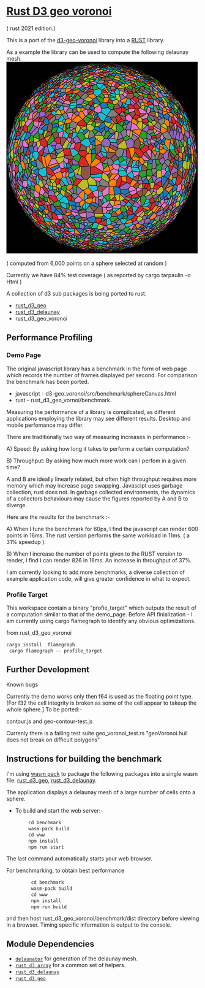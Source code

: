 # [Rust D3 geo voronoi](<https://github.com/martinfrances107/rust_d3_geo_voronoi>)

( rust 2021 edition.)

This is a port of the [d3-geo-voronoi](<https://github.com/Fil/d3-geo-voronoi>) library into a [RUST](<https://www.rust-lang.org/>) library.

 As a example the library can be used to compute the following delaunay mesh.
![Delaunay mesh from a set of random points on a sphere](./lamp.png "Delaunay mesh from a set of random points on a sphere")

( computed from 6,000 points on a sphere selected at random )

Currently we have 84% test coverage ( as reported by cargo tarpaulin -o Html )

A collection of d3 sub packages is being ported to rust.

* [rust_d3_geo](https://github.com/martinfrances107/rust_d3_geo)
* [rust_d3_delaunay](https://github.com/martinfrances107/rust_d3_delaunay)
* rust_d3_geo_voronoi

## Performance Profiling

### Demo Page

The original javascript library has a benchmark in the form of web page which records the number of frames displayed per second. For comparison the benchmark has been ported.

- javascript -  d3-geo_voronoi/src/benchmark/sphereCanvas.html
- rust -  rust_d3_geo_vornoi/benchmark.

Measuring the performance of a library is compilcated, as different applications employing the library may see different results. Desktop and mobile perfomance may differ.

There are traditionally two way of measuring increases in performance :-

A) Speed: By asking how long it takes to perform a certain computation?

B) Throughput:  By asking how much more work can I perfom in a given time?

A and B are ideally linearly related, but often high throughput requires more memory which may increase page swapping. Javascipt uses garbage collection, rust does not. In garbage collected environments, the dynamics of a collectors behaviours may cause the figures reported by A and B to diverge.

Here are the results for the benchmark :-

A) When I tune the benchmark for 60ps, I find the javascript can render 600 points in 16ms. The rust version performs the same workload in 11ms. ( a 31% speedup ).

B) When I increase the number of points given to the RUST version to render, I find I can render 826 in 16ms. An increase in throughput of 37%.

I am currently looking to add more benchmarks, a diverse collection of example application code, will give greater confidence in what to expect.

### Profile Target

This workspace contain a binary "profie_target" which outputs the result of a computation similar to that of the demo_page. Before API finialization - I am currently  using cargo flamegraph to identify any obvious optimizations.

from rust_d3_geo_voronoi
```
cargo install  flamegraph
 cargo flamegraph -- profile_target
```

## Further Development

Known bugs

Currently the demo works only then f64 is used as the floating point type. [For f32 the cell integrity is broken as some of the cell appear to takeup the whole sphere.]
To be ported:-

contour.js and geo-contour-test.js

Currenly there is a failing test suite
geo_voronoi_test.rs "geoVoronoi.hull does not break on difficult polygons"

## Instructions for building the benchmark

I'm using [wasm pack](<https://github.com/rustwasm/wasm-pack>) to package the
 following packages into a single wasm file.
 [rust_d3_geo](<https://github.com/martinfrances107/rust_d3_geo>),
 [rust_d3_delaunay](<https://github.com/martinfrances107/rust_d3_delaunay>).

The application displays a delaunay mesh of a large number of cells onto a sphere.

- To build and start the web server:-

```console
        cd benchmark
        wasm-pack build
        cd www
        npm install
        npm run start
```

   The last command automatically starts your web browser.

For benchmarking, to obtain best performance

```console         
         cd benchmark
         wasm-pack build
         cd www
         npm install
         npm run build
```

and then host rust_d3_geo_voronoi/benchmark/dist directory before viewing in a browser.
Timing specific information is output to the console.

## Module Dependencies

- [`delaunator`]("https://github.com/mourner/delaunator-rs.git") for generation
   of the delaunay mesh.
- [`rust_d3_array`]("https://github.com/martinfrances107/rust_d3_array.git")
   for a common set of helpers.
- [`rust_d3_delaunay`]("https://github.com/martinfrances107/rust_d3_delaunay.git")
- [`rust_d3_geo`]("https://github.com/martinfrances107/rust_d3_geo.git")
